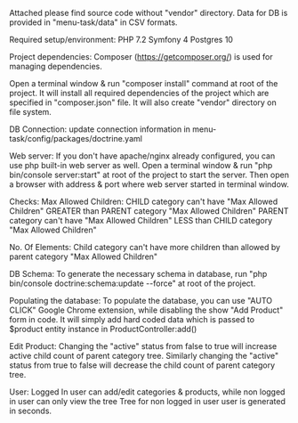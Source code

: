 Attached please find source code without "vendor" directory.
Data for DB is provided in "menu-task/data" in CSV formats.

Required setup/environment:
PHP 7.2
Symfony 4
Postgres 10

Project dependencies:
Composer (https://getcomposer.org/) is used for managing dependencies.

Open a terminal window & run "composer install" command at root of the project.
It will install all required dependencies of the project which are specified in "composer.json" file.
It will also create "vendor" directory on file system.


DB Connection:
update connection information in menu-task/config/packages/doctrine.yaml

Web server:
If you don't have apache/nginx already configured, you can use php built-in web server as well.
Open a terminal window & run "php bin/console server:start" at root of the project to start the server. Then open a browser with address & port where web
server started in terminal window.


Checks:
Max Allowed Children:
CHILD category can't have "Max Allowed Children" GREATER than PARENT category "Max Allowed Children"
PARENT category can't have "Max Allowed Children" LESS than CHILD category "Max Allowed Children"

No. Of Elements:
Child category can't have more children than allowed by parent category "Max Allowed Children"


DB Schema:
To generate the necessary schema in database, run "php bin/console doctrine:schema:update --force" at root of the project.

Populating the database:
To populate the database, you can use "AUTO CLICK" Google Chrome extension, while disabling the show "Add Product" form in code.
It will simply add hard coded data which is passed to $product entity instance in ProductController:add()


Edit Product:
Changing the "active" status from false to true will increase active child count of parent category tree.
Similarly changing the "active" status from true to false will decrease the child count of parent category tree.

User:
Logged In user can add/edit categories & products, while non logged in user can only view the tree
Tree for non logged in user user is generated in seconds.






